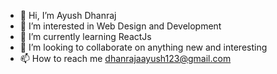 - 👋 Hi, I’m Ayush Dhanraj
- 👀 I’m interested in Web Design and Development
- 🌱 I’m currently learning ReactJs
- 💞️ I’m looking to collaborate on anything new and interesting
- 📫 How to reach me dhanrajaayush123@gmail.com

<!---
Ayush-2001-Dhanraj/Ayush-2001-Dhanraj is a ✨ special ✨ repository because its `README.md` (this file) appears on your GitHub profile.
You can click the Preview link to take a look at your changes.
--->
